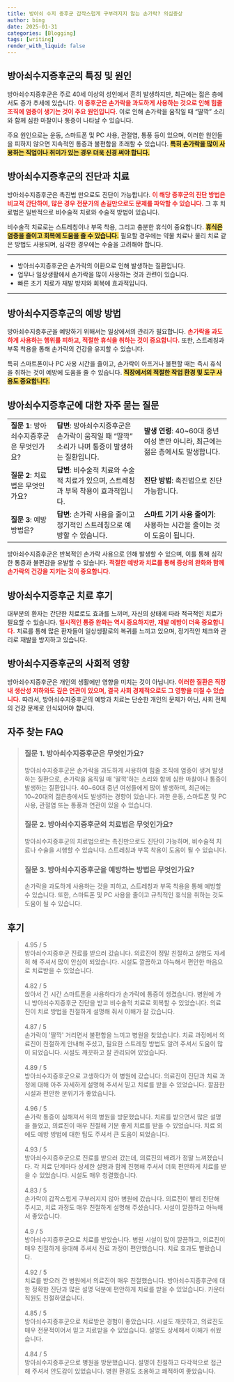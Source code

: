 ```yaml
---
title: 방아쇠 수지 증후군 갑작스럽게 구부러지지 않는 손가락? 의심증상
author: bing
date: 2025-01-31
categories: [Blogging]
tags: [writing]
render_with_liquid: false
---
```



<h2 id='방아쇠수지증후군_특징_및_원인'>방아쇠수지증후군의 특징 및 원인</h2>

<p>방아쇠수지증후군은 주로 40세 이상의 성인에서 흔히 발생하지만, 최근에는 젊은 층에서도 증가 추세에 있습니다. <b><span style="color: #ee2323;">이 증후군은 손가락을 과도하게 사용하는 것으로 인해 힘줄 조직에 염증이 생기는 것이 주요 원인입니다.</span></b> 이로 인해 손가락을 움직일 때 “딸깍” 소리와 함께 심한 마찰이나 통증이 나타날 수 있습니다.</p>

<p>주요 원인으로는 운동, 스마트폰 및 PC 사용, 관절염, 통풍 등이 있으며, 이러한 원인들을 피하지 않으면 지속적인 통증과 불편함을 초래할 수 있습니다. <b><span style="background-color: #ffe066;">특히 손가락을 많이 사용하는 직업이나 취미가 있는 경우 더욱 신경 써야 합니다.</span></b></p>

<h2 id='방아쇠수지증후군_진단과_치료'>방아쇠수지증후군의 진단과 치료</h2>

<p>방아쇠수지증후군은 촉진법 만으로도 진단이 가능합니다. <b><span style="color: #ee2323;">이 해당 증후군의 진단 방법은 비교적 간단하여, 많은 경우 전문가의 손길만으로도 문제를 파악할 수 있습니다.</span></b> 그 후 치료법은 일반적으로 비수술적 치료와 수술적 방법이 있습니다.</p>

<p>비수술적 치료로는 스트레칭이나 부목 착용, 그리고 충분한 휴식이 중요합니다. <b><span style="background-color: #ffe066;">휴식은 염증을 줄이고 회복에 도움을 줄 수 있습니다.</span></b> 필요할 경우에는 약물 치료나 물리 치료 같은 방법도 사용되며, 심각한 경우에는 수술을 고려해야 합니다.</p>

<hr />

<ul>
    <li>방아쇠수지증후군은 손가락의 이환으로 인해 발생하는 질환입니다.</li>
    <li>업무나 일상생활에서 손가락을 많이 사용하는 것과 관련이 있습니다.</li>
    <li>빠른 초기 치료가 재발 방지와 회복에 효과적입니다.</li>
</ul>

<hr />

<h2 id='방아쇠수지증후군_예방_방법'>방아쇠수지증후군의 예방 방법</h2>

<p>방아쇠수지증후군을 예방하기 위해서는 일상에서의 관리가 필요합니다. <b><span style="color: #ee2323;">손가락을 과도하게 사용하는 행위를 피하고, 적절한 휴식을 취하는 것이 중요합니다.</span></b> 또한, 스트레칭과 부목 착용을 통해 손가락의 건강을 유지할 수 있습니다.</p>

<p>특히 스마트폰이나 PC 사용 시간을 줄이고, 손가락이 아프거나 불편할 때는 즉시 휴식을 취하는 것이 예방에 도움을 줄 수 있습니다. <b><span style="background-color: #ffe066;">직장에서의 적절한 작업 환경 및 도구 사용도 중요합니다.</span></b></p>

<h2 id='방아쇠수지증후군_자주_묻는_질문'>방아쇠수지증후군에 대한 자주 묻는 질문</h2>

<table>
    <tr>
        <td><b>질문 1</b>: 방아쇠수지증후군은 무엇인가요?</td>
        <td><b>답변</b>: 방아쇠수지증후군은 손가락이 움직일 때 “딸깍” 소리가 나며 통증이 발생하는 질환입니다.</td>
        <td><b>발생 연령</b>: 40~60대 중년 여성 뿐만 아니라, 최근에는 젊은 층에서도 발생합니다.</td>
    </tr>
    <tr>
        <td><b>질문 2</b>: 치료법은 무엇인가요?</td>
        <td><b>답변</b>: 비수술적 치료와 수술적 치료가 있으며, 스트레칭과 부목 착용이 효과적입니다.</td>
        <td><b>진단 방법</b>: 촉진법으로 진단 가능합니다.</td>
    </tr>
    <tr>
        <td><b>질문 3</b>: 예방 방법은?</td>
        <td><b>답변</b>: 손가락 사용을 줄이고 정기적인 스트레칭으로 예방할 수 있습니다.</td>
        <td><b>스마트 기기 사용 줄이기</b>: 사용하는 시간을 줄이는 것이 도움이 됩니다.</td>
    </tr>
</table>

<p>방아쇠수지증후군은 반복적인 손가락 사용으로 인해 발생할 수 있으며, 이를 통해 심각한 통증과 불편감을 유발할 수 있습니다. <b><span style="color: #ee2323;">적절한 예방과 치료를 통해 증상의 완화와 함께 손가락의 건강을 지키는 것이 중요합니다.</span></b></p>

<h2 id='방아쇠수지증후군_치료_후기'>방아쇠수지증후군 치료 후기</h2>

<p>대부분의 환자는 간단한 치료로도 효과를 느끼며, 자신의 상태에 따라 적극적인 치료가 필요할 수 있습니다. <b><span style="color: #ee2323;">일시적인 통증 완화는 역시 중요하지만, 재발 예방이 더욱 중요합니다.</span></b> 치료를 통해 많은 환자들이 일상생활로의 복귀를 느끼고 있으며, 정기적인 체크와 관리로 재발을 방지하고 있습니다.</p>

<h2 id='방아쇠수지증후군의_사회적_영향'>방아쇠수지증후군의 사회적 영향</h2>

<p>방아쇠수지증후군은 개인의 생활에만 영향을 미치는 것이 아닙니다. <b><span style="color: #ee2323;">이러한 질환은 직장 내 생산성 저하와도 깊은 연관이 있으며, 결국 사회 경제적으로도 그 영향을 미칠 수 있습니다.</span></b> 따라서, 방아쇠수지증후군의 예방과 치료는 단순한 개인의 문제가 아닌, 사회 전체의 건강 문제로 인식되어야 합니다.</p>


<h2 id='자주_찾는_FAQ'>자주 찾는 FAQ</h2>
<div itemscope="" itemtype="https://schema.org/FAQPage"> 
<blockquote> 
<div itemscope="" itemprop="mainEntity" itemtype="https://schema.org/Question"> 
<h3 itemprop="name">질문 1. 방아쇠수지증후군은 무엇인가요?</h3> 
<div itemscope="" itemprop="acceptedAnswer" itemtype="https://schema.org/Answer"> 
<span itemprop="text"> 
<p>방아쇠수지증후군은 손가락을 과도하게 사용하여 힘줄 조직에 염증이 생겨 발생하는 질환으로, 손가락을 움직일 때 '딸깍'하는 소리와 함께 심한 마찰이나 통증이 발생하는 질환입니다. 40~60대 중년 여성들에게 많이 발생하며, 최근에는 10~20대의 젊은층에서도 발생하는 경향이 있습니다. 과한 운동, 스마트폰 및 PC 사용, 관절염 또는 통풍과 연관이 있을 수 있습니다.</p> 
</span> 
</div> 
</div> 

<div itemscope="" itemprop="mainEntity" itemtype="https://schema.org/Question"> 
<h3 itemprop="name">질문 2. 방아쇠수지증후군의 치료법은 무엇인가요?</h3> 
<div itemscope="" itemprop="acceptedAnswer" itemtype="https://schema.org/Answer"> 
<span itemprop="text"> 
<p>방아쇠수지증후군의 치료법으로는 촉진만으로도 진단이 가능하며, 비수술적 치료나 수술을 시행할 수 있습니다. 스트레칭과 부목 착용이 도움이 될 수 있습니다.</p> 
</span> 
</div> 
</div> 

<div itemscope="" itemprop="mainEntity" itemtype="https://schema.org/Question"> 
<h3 itemprop="name">질문 3. 방아쇠수지증후군을 예방하는 방법은 무엇인가요?</h3> 
<div itemscope="" itemprop="acceptedAnswer" itemtype="https://schema.org/Answer"> 
<span itemprop="text"> 
<p>손가락을 과도하게 사용하는 것을 피하고, 스트레칭과 부목 착용을 통해 예방할 수 있습니다. 또한, 스마트폰 및 PC 사용을 줄이고 규칙적인 휴식을 취하는 것도 도움이 될 수 있습니다.</p> 
</span> 
</div> 
</div> 

</blockquote> 
</div>
<h2 id='후기'>후기</h2>
<div itemscope itemtype="https://schema.org/Product">
  <blockquote>
  <div itemprop="review" itemscope itemtype="https://schema.org/Review">
      <div itemprop="reviewRating" itemscope itemtype="https://schema.org/Rating"> <span itemprop="ratingValue">4.95</span> / <span itemprop="bestRating">5</span> </div>
      <span itemprop="reviewBody">방아쇠수지증후군 진료를 받으러 갔습니다. 의료진이 정말 친절하고 설명도 자세히 해 주셔서 많이 안심이 되었습니다. 시설도 깔끔하고 아늑해서 편안한 마음으로 치료받을 수 있었습니다.</span>
  </div>
  <br>
  <div itemprop="review" itemscope itemtype="https://schema.org/Review">
      <div itemprop="reviewRating" itemscope itemtype="https://schema.org/Rating"> <span itemprop="ratingValue">4.82</span> / <span itemprop="bestRating">5</span> </div>
      <span itemprop="reviewBody">앉아서 긴 시간 스마트폰을 사용하다가 손가락에 통증이 생겼습니다. 병원에 가니 방아쇠수지증후군 진단을 받고 비수술적 치료로 회복할 수 있었습니다. 의료진이 치료 방법을 친절하게 설명해 줘서 이해가 잘 갔습니다.</span>
  </div>
  <br>
  <div itemprop="review" itemscope itemtype="https://schema.org/Review">
      <div itemprop="reviewRating" itemscope itemtype="https://schema.org/Rating"> <span itemprop="ratingValue">4.87</span> / <span itemprop="bestRating">5</span> </div>
      <span itemprop="reviewBody">손가락이 '딸깍' 거리면서 불편함을 느끼고 병원을 찾았습니다. 치료 과정에서 의료진이 친절하게 안내해 주셨고, 필요한 스트레칭 방법도 알려 주셔서 도움이 많이 되었습니다. 시설도 깨끗하고 잘 관리되어 있었습니다.</span>
  </div>
  <br>
  <div itemprop="review" itemscope itemtype="https://schema.org/Review">
      <div itemprop="reviewRating" itemscope itemtype="https://schema.org/Rating"> <span itemprop="ratingValue">4.89</span> / <span itemprop="bestRating">5</span> </div>
      <span itemprop="reviewBody">방아쇠수지증후군으로 고생하다가 이 병원에 갔습니다. 의료진이 진단과 치료 과정에 대해 아주 자세하게 설명해 주셔서 믿고 치료를 받을 수 있었습니다. 깔끔한 시설과 편안한 분위기가 좋았습니다.</span>
  </div>
  <br>
  <div itemprop="review" itemscope itemtype="https://schema.org/Review">
      <div itemprop="reviewRating" itemscope itemtype="https://schema.org/Rating"> <span itemprop="ratingValue">4.96</span> / <span itemprop="bestRating">5</span> </div>
      <span itemprop="reviewBody">손가락 통증이 심해져서 위의 병원을 방문했습니다. 치료를 받으면서 많은 설명을 들었고, 의료진이 매우 친절해 기분 좋게 치료를 받을 수 있었습니다. 치료 외에도 예방 방법에 대한 팁도 주셔서 큰 도움이 되었습니다.</span>
  </div>
  <br>
  <div itemprop="review" itemscope itemtype="https://schema.org/Review">
      <div itemprop="reviewRating" itemscope itemtype="https://schema.org/Rating"> <span itemprop="ratingValue">4.93</span> / <span itemprop="bestRating">5</span> </div>
      <span itemprop="reviewBody">방아쇠수지증후군으로 진료를 받으러 갔는데, 의료진의 배려가 정말 느껴졌습니다. 각 치료 단계마다 상세한 설명과 함께 진행해 주셔서 더욱 편안하게 치료를 받을 수 있었습니다. 시설도 매우 청결했습니다.</span>
  </div>
  <br>
  <div itemprop="review" itemscope itemtype="https://schema.org/Review">
      <div itemprop="reviewRating" itemscope itemtype="https://schema.org/Rating"> <span itemprop="ratingValue">4.83</span> / <span itemprop="bestRating">5</span> </div>
      <span itemprop="reviewBody">손가락이 갑작스럽게 구부러지지 않아 병원에 갔습니다. 의료진이 빨리 진단해 주시고, 치료 과정도 매우 친절하게 설명해 주셨습니다. 시설이 깔끔하고 아늑해서 좋았습니다.</span>
  </div>
  <br>
  <div itemprop="review" itemscope itemtype="https://schema.org/Review">
      <div itemprop="reviewRating" itemscope itemtype="https://schema.org/Rating"> <span itemprop="ratingValue">4.9</span> / <span itemprop="bestRating">5</span> </div>
      <span itemprop="reviewBody">방아쇠수지증후군으로 치료를 받았습니다. 병원 시설이 많이 깔끔하고, 의료진이 매우 친절하게 응대해 주셔서 진료 과정이 편안했습니다. 치료 효과도 빨랐습니다.</span>
  </div>
  <br>
  <div itemprop="review" itemscope itemtype="https://schema.org/Review">
      <div itemprop="reviewRating" itemscope itemtype="https://schema.org/Rating"> <span itemprop="ratingValue">4.92</span> / <span itemprop="bestRating">5</span> </div>
      <span itemprop="reviewBody">치료를 받으러 간 병원에서 의료진이 매우 친절했습니다. 방아쇠수지증후군에 대한 정확한 진단과 많은 설명 덕분에 편안하게 치료를 받을 수 있었습니다. 카운터 직원도 친절하였습니다.</span>
  </div>
  <br>
  <div itemprop="review" itemscope itemtype="https://schema.org/Review">
      <div itemprop="reviewRating" itemscope itemtype="https://schema.org/Rating"> <span itemprop="ratingValue">4.85</span> / <span itemprop="bestRating">5</span> </div>
      <span itemprop="reviewBody">방아쇠수지증후군으로 치료받은 경험이 좋았습니다. 시설도 깨끗하고, 의료진도 매우 전문적이어서 믿고 치료받을 수 있었습니다. 설명도 상세해서 이해가 쉬웠습니다.</span>
  </div>
  <br>
  <div itemprop="review" itemscope itemtype="https://schema.org/Review">
      <div itemprop="reviewRating" itemscope itemtype="https://schema.org/Rating"> <span itemprop="ratingValue">4.84</span> / <span itemprop="bestRating">5</span> </div>
      <span itemprop="reviewBody">방아쇠수지증후군으로 병원을 방문했습니다. 설명이 친절하고 다각적으로 접근해 주셔서 안도감이 있었습니다. 병원 환경도 조용하고 쾌적하여 좋았습니다.</span>
  </div>
  </blockquote>
</div>
